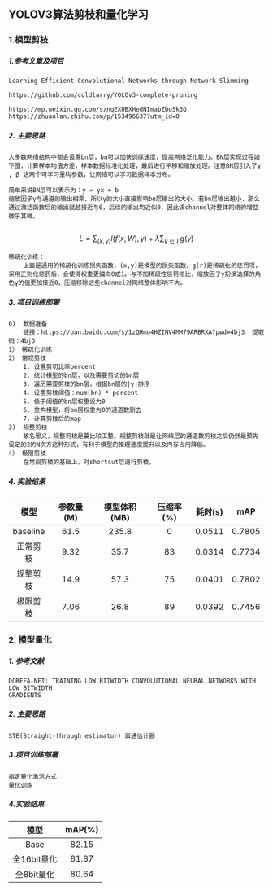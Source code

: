 ## YOLOV3算法剪枝和量化学习

### 1.模型剪枝

##### 1.参考文章及项目

```
Learning Efficient Convolutional Networks through Network Slimming
```

```
https://github.com/coldlarry/YOLOv3-complete-pruning
```

```
https://mp.weixin.qq.com/s/nqEXUBXHedNImabZboSk3Q
https://zhuanlan.zhihu.com/p/153496637?utm_id=0
```

##### 2. 主要思路

```
大多数网络结构中都会设置bn层，bn可以加快训练速度，提高网络泛化能力。BN层实现过程如下图，计算样本均值方差，样本数据标准化处理，最后进行平移和缩放处理。注意BN层引入了γ , β 这两个可学习重构参数，让网络可以学习数据样本分布。
```

```
简单来说BN层可以表示为：y = γx + b
缩放因子γ与通道的输出相乘，所以γ的大小直接影响bn层输出的大小。若bn层输出越小，那么通过激活函数后的输出就越接近与0，后续的输出均近似0，因此该channel对整体网络的增益微乎其微。
	
```

$$
L=\sum_{(x, y)} l(f(x, W), y)+\lambda \sum_{\gamma \in \Gamma} g(\gamma)
$$

```
稀疏化训练：
	上面是通用的稀疏化训练损失函数，(x,y)是模型的损失函数，g(r)是稀疏化的惩罚项，采用正则化惩罚后，会使得权重更偏向0或1。与不加稀疏性惩罚相比，缩放因子γ扮演选择的角色γ的值更加接近0，压缩移除这些channel对网络整体影响不大。
```

##### 3. 项目训练部署

```
0)  数据准备
	链接：https://pan.baidu.com/s/1zQHmo4HZINV4MH79ARBRXA?pwd=4bj3  提取码：4bj3 
1） 稀疏化训练
2） 常规剪枝
	1. 设置剪切比率percent
	2. 统计模型的bn层，以及需要剪切的bn层
	3. 遍历需要剪枝的bn层，根据bn层的|γ|排序
	4. 设置剪枝阈值：num(bn) * percent
	5. 低于阈值的bn层权重设为0
	6. 重构模型，将bn层权重为0的通道数删去
	7. 计算剪枝后的map
3)	规整剪枝
	故名思义，规整剪枝是要比较工整。规整剪枝就是让网络层的通道数剪枝之后仍然是预先设定的2的N次方这种形式，有利于模型的推理速度提升以及内存占用降低。
4） 极限剪枝
	在常规剪枝的基础上，对shortcut层进行剪枝。
```

##### 4. 实验结果

|   模型   | 参数量(M) | 模型体积(MB) | 压缩率(%) | 耗时(s) |  mAP   |
| :------: | :-------: | :----------: | :-------: | :-----: | :----: |
| baseline |   61.5    |    235.8     |     0     | 0.0511  | 0.7805 |
| 正常剪枝 |   9.32    |     35.7     |    83     | 0.0314  | 0.7734 |
| 规整剪枝 |   14.9    |     57.3     |    75     | 0.0401  | 0.7802 |
| 极限剪枝 |   7.06    |     26.8     |    89     | 0.0392  | 0.7456 |

### 2. 模型量化

##### 1. 参考文献

```
DOREFA-NET: TRAINING LOW BITWIDTH CONVOLUTIONAL NEURAL NETWORKS WITH LOW BITWIDTH
GRADIENTS
```

##### 2. 主要思路

```
STE(Straight-through estimator) 直通估计器
```

##### 3.项目训练部署

```
指定量化激活方式
量化训练
```

##### 4.实验结果

|    模型     | mAP(%) |
| :---------: | :----: |
|    Base     | 82.15  |
| 全16bit量化 | 81.87  |
| 全8bit量化  | 80.64  |

